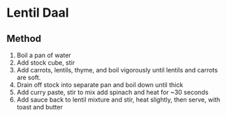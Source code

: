 # Lentil Daal

## Method

1. Boil a pan of water
2. Add stock cube, stir
3. Add carrots, lentils, thyme, and boil vigorously until lentils and carrots are soft.
4. Drain off stock into separate pan and boil down until thick
5. Add curry paste, stir to mix add spinach and heat for ~30 seconds
6. Add sauce back to lentil mixture and stir, heat slightly, then serve, with toast and butter
